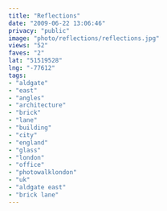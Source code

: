 ```yaml
---
title: "Reflections"
date: "2009-06-22 13:06:46"
privacy: "public"
image: "photo/reflections/reflections.jpg"
views: "52"
faves: "2"
lat: "51519528"
lng: "-77612"
tags:
- "aldgate"
- "east"
- "angles"
- "architecture"
- "brick"
- "lane"
- "building"
- "city"
- "england"
- "glass"
- "london"
- "office"
- "photowalklondon"
- "uk"
- "aldgate east"
- "brick lane"
---
```

<a href="/photos/2009/06/22/reflections" rel="nofollow"></a>
